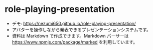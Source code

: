 # role-playing-presentation
* デモ: https://nezumi650.github.io/role-playing-presentation/
* アバターを操作しながら発表できるプレゼンテーションシステムです。
* 資料は Markdown で作成できます。Markdown パーサーは https://www.npmjs.com/package/marked を利用しています。
